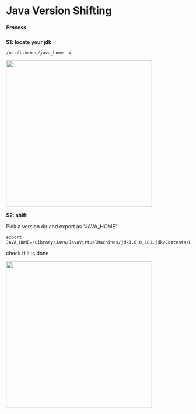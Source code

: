 # Java Version Shifting

##### Process
**S1: locate your jdk**
```shell
/usr/libexec/java_home -V
``` 
<img src="https://pic.leetcode.cn/1713839228-BZMHih-WeChat380c19b7731e728ba336174e753a5c62.jpg" width="400px">

**S2: shift**

Pick a version dir and export as "JAVA_HOME"
```shell
export JAVA_HOME=/Library/Java/JavaVirtualMachines/jdk1.8.0_181.jdk/Contents/Home
```
check if it is done

<img src="https://assets.leetcode.com/users/images/60568817-2b2e-451e-98d4-693bf1c0b5af_1713839912.1686397.jpeg" width="400px">

